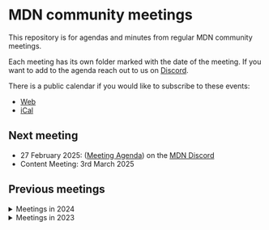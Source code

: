 # MDN community meetings

This repository is for agendas and minutes from regular MDN community meetings.

Each meeting has its own folder marked with the date of the meeting.
If you want to add to the agenda reach out to us on [Discord](https://developer.mozilla.org/discord).

There is a public calendar if you would like to subscribe to these events:

- [Web](https://calendar.google.com/calendar/embed?src=c_4656dd7c36825e2be115c0e7992191d550d16edcec37151eb6018581f654727b%40group.calendar.google.com&ctz=Europe%2FLondon)
- [iCal](https://calendar.google.com/calendar/ical/c_4656dd7c36825e2be115c0e7992191d550d16edcec37151eb6018581f654727b%40group.calendar.google.com/public/basic.ics)

## Next meeting

- 27 February 2025: ([Meeting Agenda](2025-02-27/agenda.md)) on the [MDN Discord](https://developer.mozilla.org/discord)
- Content Meeting: 3rd March 2025

## Previous meetings

<details>
  <summary>Meetings in 2024</summary>

- [23 October 2024](2024-10-23)
  - ([Agenda](2024-10-23/agenda.md))
  - ([Minutes](2024-10-23/minutes.md))
- [25 September 2024](2024/2024-09-25)
  - ([Agenda](2024/2024-09-25/agenda.md))
  - ([Minutes](2024/2024-09-25/minutes.md))
- [21 August 2024](2024/2024-08-21)
  - ([Agenda](2024/2024-08-21/agenda.md))
  - ([Minutes](2024/2024-08-21/minutes.md))
- [23 July 2024](2024/2024-07-23)
  - ([Agenda](2024/2024-07-23/agenda.md))
  - ([Minutes](2024/2024-07-23/minutes.md))
- [24 June 2024](2024/2024-06-24)
  - ([Agenda](2024/2024-06-24/agenda.md))
  - ([Minutes](2024/2024-06-24/minutes.md))
- [29th May 2024](2024/2024-05-29)
  - ([Agenda](2024/2024-05-29/agenda.md))
  - ([Minutes](2024/2024-05-29/minutes.md))
- [29th April 2024](2024-04-29)
  - ([Agenda](2024-04-29/agenda.md))
  - ([Minutes](2024-04-29/minutes.md))
- [27th March 2024](2024-03-27)
  - ([Agenda](2024-03-27/agenda.md))
  - ([Minutes](2024-03-27/minutes.md))
- [26th February 2024](2024-02-26)
  - ([Agenda](2024-02-26/agenda.md))
  - ([Minutes](2024-02-26/minutes.md))
- [22nd January 2024](2024-01-22)
  - ([Agenda](2024-01-22/agenda.md))
  - ([Minutes](2024-01-22/minutes.md))

</details>

<details>
  <summary>Meetings in 2023</summary>

- [11th December 2023](2023-12-11)
  - ([Agenda](2023-12-11/agenda.md))
  - ([Minutes](2023-12-11/minutes.md))
- [13th November 2023](2023-11-13)
  - ([Agenda](2023-11-13/agenda.md))
  - ([Minutes](2023-11-13/minutes.md))

</details>
